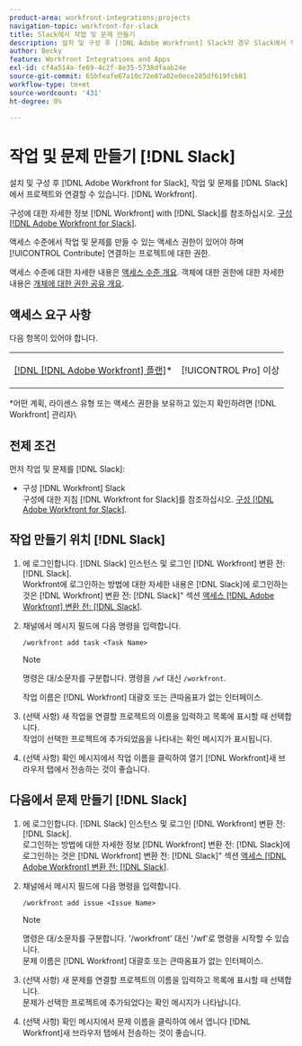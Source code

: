 ```yaml
---
product-area: workfront-integrations;projects
navigation-topic: workfront-for-slack
title: Slack에서 작업 및 문제 만들기
description: 설치 및 구성 후 [!DNL Adobe Workfront] Slack의 경우 Slack에서 작업 및 문제를 만들고 Workfront의 프로젝트에 연결할 수 있습니다.
author: Becky
feature: Workfront Integrations and Apps
exl-id: cf4a514a-fe69-4c2f-8e35-5738dfaab24e
source-git-commit: 65bfeafe67a10c72e87a02e0ece285df619fcb81
workflow-type: tm+mt
source-wordcount: '431'
ht-degree: 0%

---
```


# 작업 및 문제 만들기 [!DNL Slack]

설치 및 구성 후 [!DNL Adobe Workfront for Slack], 작업 및 문제를 [!DNL Slack] 에서 프로젝트와 연결할 수 있습니다. [!DNL Workfront].

구성에 대한 자세한 정보 [!DNL Workfront] with [!DNL Slack]를 참조하십시오. [구성 [!DNL Adobe Workfront for Slack]](../../workfront-integrations-and-apps/using-workfront-with-slack/configure-workfront-for-slack.md).

액세스 수준에서 작업 및 문제를 만들 수 있는 액세스 권한이 있어야 하며 [!UICONTROL Contribute] 연결하는 프로젝트에 대한 권한.

액세스 수준에 대한 자세한 내용은 [액세스 수준 개요](../../administration-and-setup/add-users/access-levels-and-object-permissions/access-levels-overview.md). 객체에 대한 권한에 대한 자세한 내용은 [개체에 대한 권한 공유 개요](../../workfront-basics/grant-and-request-access-to-objects/sharing-permissions-on-objects-overview.md).

## 액세스 요구 사항

다음 항목이 있어야 합니다.

<table style="table-layout:auto"> 
 <col> 
 </col> 
 <col> 
 </col> 
 <tbody> 
  <tr> 
   <td role="rowheader"><a href="https://www.workfront.com/plans" target="_blank">[!DNL [!DNL Adobe Workfront] 플랜]</a>*</td> 
   <td> <p>[!UICONTROL Pro] 이상</p> </td> 
  </tr> 
 </tbody> 
</table>

&#42;어떤 계획, 라이센스 유형 또는 액세스 권한을 보유하고 있는지 확인하려면 [!DNL Workfront] 관리자\

## 전제 조건

먼저 작업 및 문제를 [!DNL Slack]:

* 구성 [!DNL Workfront] Slack\
   구성에 대한 지침 [!DNL Workfront for Slack]를 참조하십시오. [구성 [!DNL Adobe Workfront for Slack]](../../workfront-integrations-and-apps/using-workfront-with-slack/configure-workfront-for-slack.md).

## 작업 만들기 위치 [!DNL Slack]

1. 에 로그인합니다. [!DNL Slack] 인스턴스 및 로그인 [!DNL Workfront] 변환 전: [!DNL Slack].\
   Workfront에 로그인하는 방법에 대한 자세한 내용은 [!DNL Slack]에 로그인하는 것은 [!DNL Workfront] 변환 전: [!DNL Slack]&quot; 섹션 [액세스 [!DNL Adobe Workfront] 변환 전: [!DNL Slack]](../../workfront-integrations-and-apps/using-workfront-with-slack/access-workfront-from-slack.md).

1. 채널에서 메시지 필드에 다음 명령을 입력합니다.

   `/workfront add task <Task Name>`

   >[!NOTE]
   >
   >명령은 대/소문자를 구분합니다. 명령을 `/wf` 대신 `/workfront`.
   >  
   >작업 이름은 [!DNL Workfront] 대괄호 또는 큰따옴표가 없는 인터페이스.

1. (선택 사항) 새 작업을 연결할 프로젝트의 이름을 입력하고 목록에 표시할 때 선택합니다.\
   작업이 선택한 프로젝트에 추가되었음을 나타내는 확인 메시지가 표시됩니다.
1. (선택 사항) 확인 메시지에서 작업 이름을 클릭하여 열기 [!DNL Workfront]새 브라우저 탭에서 전송하는 것이 좋습니다.

## 다음에서 문제 만들기 [!DNL Slack]

1. 에 로그인합니다. [!DNL Slack] 인스턴스 및 로그인 [!DNL Workfront] 변환 전: [!DNL Slack].\
   로그인하는 방법에 대한 자세한 정보 [!DNL Workfront] 변환 전: [!DNL Slack]에 로그인하는 것은 [!DNL Workfront] 변환 전: [!DNL Slack]&quot; 섹션 [액세스 [!DNL Adobe Workfront] 변환 전: [!DNL Slack]](../../workfront-integrations-and-apps/using-workfront-with-slack/access-workfront-from-slack.md).

1. 채널에서 메시지 필드에 다음 명령을 입력합니다.

   `/workfront add issue <Issue Name>`

   >[!NOTE]
   >
   >명령은 대/소문자를 구분합니다. &#39;/workfront&#39; 대신 &#39;/wf&#39;로 명령을 시작할 수 있습니다. \
   >문제 이름은 [!DNL Workfront] 대괄호 또는 큰따옴표가 없는 인터페이스.

1. (선택 사항) 새 문제를 연결할 프로젝트의 이름을 입력하고 목록에 표시할 때 선택합니다.\
   문제가 선택한 프로젝트에 추가되었다는 확인 메시지가 나타납니다.
1. (선택 사항) 확인 메시지에서 문제 이름을 클릭하여 에서 엽니다 [!DNL Workfront]새 브라우저 탭에서 전송하는 것이 좋습니다.
